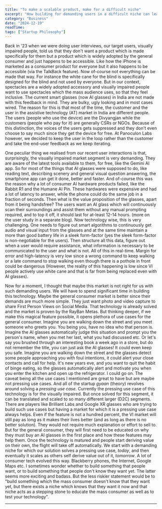 ```yaml
---
title: "To make a scalable product, make for a difficult niche"
excerpt: "How building for demanding users in a difficult niche can lead to breakthrough products that automatically scale to mass markets."
category: "Business"
date: "2024-12-19"
readTime: 
tags: ["Startup Philosophy"]
---
```


Back in '23 when we were doing user interviews, our target users, visually impaired people, told us that they don't want a product which is made specifically for them but a product which is widely adopted by the general consumer and just happens to be accessible. Like how the iPhone is marketed as a consumer product for everyone but it also happens to be accessible (via the TalkBack feature). Now of-course not everything can be made that way. For instance the white cane for the blind is specifically designed for the blind and not used by everyone. But in our context, spectacles are a widely adopted accessory and visually impaired people want to use spectacles which the mass audience uses, so that they feel inclusive. The current smart glasses (now AI glasses) in India are not made with this feedback in mind. They are bulky, ugly looking and in most cases wired. The reason for this is that most of the time, the customer and the user in the assistive technology (AT) market in India are different people. The users (people who use the device) are the Divyangjan while the customers (people who pay for it) are generally CSRs or NGOs. Because of this distinction, the voices of the users gets suppressed and they don't even choose to say much since they get the device for free. At Panoculon Labs however, we decided to keep the user in the loop rather than the customer and take the end-user feedback as we keep iterating. 


One peculiar thing we realised from our recent user interactions is that, surprisingly, the visually impaired market segment is very demanding. They are aware of the latest tools available to them, for free, like the Gemini AI app. So for most of the things that AI glasses were supposed to do, like reading text, describing scenery and general visual question answering, the smartphone app can get it done, better and faster. And of-course this was the reason why a lot of consumer AI hardware products failed, like the Rabbit R1 and the Humane AI Pin. These hardwares were expensive and had a lot of latency to answer, while the phone could do the same job in a fraction of seconds. Then what is the value proposition of the glasses, apart from it being handsfree? The users want an AI glass which will continuously scan their surroundings and assist them without any manual prompting required, and to top it off, it should last for at-least 12-14 hours. (more on the user study in a separate blog). Now technology wise, this is very challenging. One needs to figure out smart algorithms to continuously get audio and visual input from the glasses and at the same time maintain a more than good battery life in a sleek form-factor (yes the sleek form-factor is non-negotiable for the users). Then structure all this data, figure out when a user would require assistance, what information is necessary to be communicated to the user and what is not. All of this in real-time. Margin for error and high-latency is very low since a wrong command to keep walking or a late command to stop walking even though there is a pothole in front could be dangerous (However, the reality of this happening is low since VI people actively use white cane and that is far from being replaced even with AI glasses).


Now for a moment, I thought that maybe this market is not right for us with such demanding users. We will have to spend significant time in building this technology. Maybe the general consumer market is better since their demands are much more simple. They just want photo and video capture to share First Person Views on Social Media. That technology is already solved and the market is proven by the RayBan Metas. But thinking deeper, if we make this magical feature possible, it opens plethora of use cases for the general consumer. Imagine you are walking down the street and you meet someone who greets you. You being you, have no idea who that person is. Imagine the AI glasses automatically judge this situation and prompt you the person's name, when you met her last, what you had discussed etc. Or let's say you brushed through an interesting book a week ago in a store, but do not remember the title, you can just ask the AI glasses! It could even keep you safe. Imagine you are walking down the street and the glasses detect some people approaching you with foul intentions, it could alert your close contacts and call for help. It's new years eve, and you want to quit the habit of binge eating, so the glasses automatically alert and motivate you when you enter the kitchen and open up the refrigerator. I could go on. The caveat being all the use cases I mentioned are great to have but are maybe not pressing use cases. And all of the startup _gyaan_ (theory) revolves around solving a _pressing use case_. Currently the pressing use case of this technology is for the visually impaired. But once solved for this segment, it can be translated and scaled to so many different larger (D2C) segments. There are players like Brilliant Labs and Google XR glasses who are trying to build such use cases but having a market for which it is a pressing use case always helps. Even if the feature is not a hundred percent, the VI market will still pay as long as it makes their lives better (and as long as there is no better solution). They would not require much explanation or effort to sell to. But for the general consumer, they will first need to be educated on why they must buy an AI glasses in the first place and how these features may help them. Once the technology is matured and people start deriving value on their own, the flight will take off automatically. We start with a demanding niche for which our solution solves a pressing use case, _today_, and then eventually it scales as others self derive value out of it, _tomorrow_. A lot of consumer tech evolved this way. Blackberry phones, the Internet, Google Maps etc. I sometimes wonder whether to build something that people want, or to build something that people don't know they want yet. The latter seems more exciting and badass. But the less riskier statement would be to "build something which the mass consumer doesn't know that they want yet, but there exists a niche which knows that they want it now and that niche acts as a stepping stone to educate the mass consumer as well as to test your technology".

---